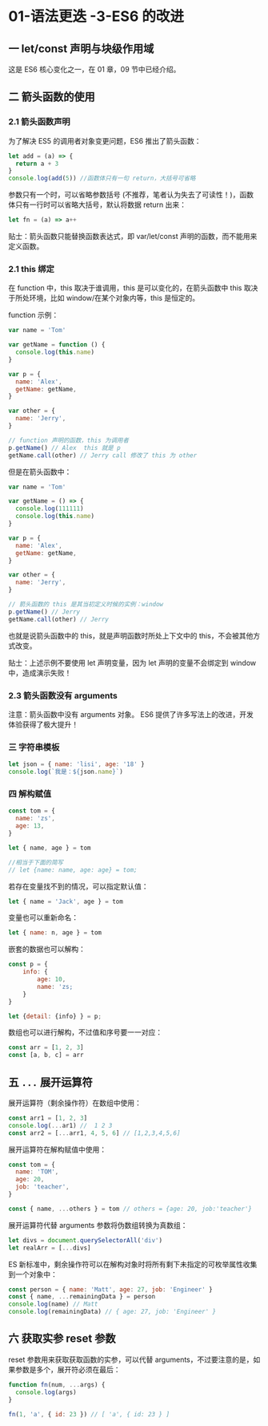 # 01-语法更迭 -3-ES6 的改进

## 一 let/const 声明与块级作用域

这是 ES6 核心变化之一，在 01 章，09 节中已经介绍。

## 二 箭头函数的使用

### 2.1 箭头函数声明

为了解决 ES5 的调用者对象变更问题，ES6 推出了箭头函数：

```js
let add = (a) => {
  return a + 3
}
console.log(add(5)) //函数体只有一句 return，大括号可省略
```

参数只有一个时，可以省略参数括号 (不推荐，笔者认为失去了可读性！)，函数体只有一行时可以省略大括号，默认将数据 return 出来：

```js
let fn = (a) => a++
```

贴士：箭头函数只能替换函数表达式，即 var/let/const 声明的函数，而不能用来定义函数。

### 2.1 this 绑定

在 function 中，this 取决于谁调用，this 是可以变化的，在箭头函数中 this 取决于所处环境，比如 window/在某个对象内等，this 是恒定的。

function 示例：

```js
var name = 'Tom'

var getName = function () {
  console.log(this.name)
}

var p = {
  name: 'Alex',
  getName: getName,
}

var other = {
  name: 'Jerry',
}

// function 声明的函数，this 为调用者
p.getName() // Alex  this 就是 p
getName.call(other) // Jerry call 修改了 this 为 other
```

但是在箭头函数中：

```js
var name = 'Tom'

var getName = () => {
  console.log(111111)
  console.log(this.name)
}

var p = {
  name: 'Alex',
  getName: getName,
}

var other = {
  name: 'Jerry',
}

// 箭头函数的 this 是其当初定义时候的实例：window
p.getName() // Jerry
getName.call(other) // Jerry
```

也就是说箭头函数中的 this，就是声明函数时所处上下文中的 this，不会被其他方式改变。

贴士：上述示例不要使用 let 声明变量，因为 let 声明的变量不会绑定到 window 中，造成演示失败！

### 2.3 箭头函数没有 arguments

注意：箭头函数中没有 arguments 对象。
ES6 提供了许多写法上的改进，开发体验获得了极大提升！

### 三 字符串模板

```js
let json = { name: 'lisi', age: '18' }
console.log(`我是：${json.name}`)
```

### 四 解构赋值

```js
const tom = {
  name: 'zs',
  age: 13,
}

let { name, age } = tom

//相当于下面的简写
// let {name: name, age: age} = tom;
```

若存在变量找不到的情况，可以指定默认值：

```js
let { name = 'Jack', age } = tom
```

变量也可以重新命名：

```js
let { name: n, age } = tom
```

嵌套的数据也可以解构：

```js
const p = {
    info: {
        age: 10,
        name: 'zs;
    }
}

let {detail: {info} } = p;
```

数组也可以进行解构，不过值和序号要一一对应：

```js
const arr = [1, 2, 3]
const [a, b, c] = arr
```

## 五 `...` 展开运算符

展开运算符（剩余操作符）在数组中使用：

```js
const arr1 = [1, 2, 3]
console.log(...ar1) //  1 2 3
const arr2 = [...arr1, 4, 5, 6] // [1,2,3,4,5,6]
```

展开运算符在解构赋值中使用：

```js
const tom = {
  name: 'TOM',
  age: 20,
  job: 'teacher',
}

const { name, ...others } = tom // others = {age: 20, job:'teacher'}
```

展开运算符代替 arguments 参数将伪数组转换为真数组：

```js
let divs = document.querySelectorAll('div')
let realArr = [...divs]
```

ES 新标准中，剩余操作符可以在解构对象时将所有剩下未指定的可枚举属性收集到一个对象中：

```js
const person = { name: 'Matt', age: 27, job: 'Engineer' }
const { name, ...remainingData } = person
console.log(name) // Matt
console.log(remainingData) // { age: 27, job: 'Engineer' }
```

## 六 获取实参 reset 参数

reset 参数用来获取获取函数的实参，可以代替 arguments，不过要注意的是，如果参数是多个，展开符必须在最后：

```js
function fn(num, ...args) {
  console.log(args)
}

fn(1, 'a', { id: 23 }) // [ 'a', { id: 23 } ]
```
